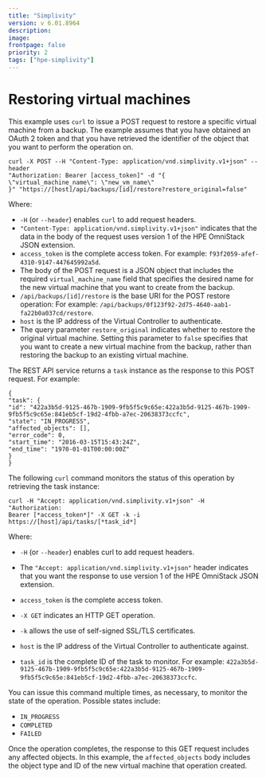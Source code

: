 ```yaml
---
title: "Simplivity"
version: v 6.01.8964
description:
image: 
frontpage: false
priority: 2
tags: ["hpe-simplivity"]
---
```


Restoring virtual machines
==========================

This example uses `curl` to issue a POST request to restore a specific virtual machine from a backup. The example assumes that you have obtained an OAuth 2 token and that you have retrieved the identifier of the object that you want to perform the operation on.

```
curl -X POST --H "Content-Type: application/vnd.simplivity.v1+json" --header
"Authorization: Bearer [access_token]" -d "{
\"virtual_machine_name\": \"new_vm_name\"
}" "https://[host]/api/backups/[id]/restore?restore_original=false"
```

Where:

- `-H` (or `--header`) enables `curl` to add request headers.
- `"Content-Type: application/vnd.simplivity.v1+json"` indicates that the data in the body of the request uses version 1 of the HPE OmniStack JSON extension.
- `access_token` is the complete access token. For example: `f93f2059-afef-4310-9147-447645992a5d`.
- The body of the POST request is a JSON object that includes the required `virtual_machine_name` field that specifies the desired name for the new virtual machine that you want to create from the backup.
- `/api/backups/[id]/restore` is the base URI for the POST restore operation: For example: `/api/backups/0f123f92-2d75-4640-aab1-fa22b0a037cd/restore`.
- `host` is the IP address of the Virtual Controller to authenticate.
- The query parameter `restore_original` indicates whether to restore the original virtual machine. Setting this parameter to `false` specifies that you want to create a new virtual machine from the backup, rather than restoring the backup to an existing virtual machine.

The REST API service returns a `task` instance as the response to this POST request. For example:

```
{
"task": {
"id": "422a3b5d-9125-467b-1909-9fb5f5c9c65e:422a3b5d-9125-467b-1909-
9fb5f5c9c65e:841eb5cf-19d2-4fbb-a7ec-20638373ccfc",
"state": "IN_PROGRESS",
"affected_objects": [],
"error_code": 0,
"start_time": "2016-03-15T15:43:24Z",
"end_time": "1970-01-01T00:00:00Z"
}
}
```

The following `curl` command monitors the status of this operation by retrieving the task instance:

```
curl -H "Accept: application/vnd.simplivity.v1+json" -H "Authorization:
Bearer [*access_token*]" -X GET -k -i https://[host]/api/tasks/[*task_id*]
```

Where:

- `-H` (or `--header`) enables curl to add request headers.

- The `"Accept: application/vnd.simplivity.v1+json"` header indicates that you want the response to use version 1 of the HPE OmniStack JSON extension.

- `access_token` is the complete access token.

- `-X GET` indicates an HTTP GET operation.

- `-k` allows the use of self-signed SSL/TLS certificates.

- `host` is the IP address of the Virtual Controller to authenticate against.

- `task_id` is the complete ID of the task to monitor. For example: `422a3b5d-9125-467b-1909-9fb5f5c9c65e:422a3b5d-9125-467b-1909- 9fb5f5c9c65e:841eb5cf-19d2-4fbb-a7ec-20638373ccfc`.

You can issue this command multiple times, as necessary, to monitor the state of the operation. Possible states include:

- `IN_PROGRESS`
- `COMPLETED`
- `FAILED`

Once the operation completes, the response to this GET request includes any affected objects. In this example, the `affected_objects` body includes the object type and ID of the new virtual machine that operation created.
